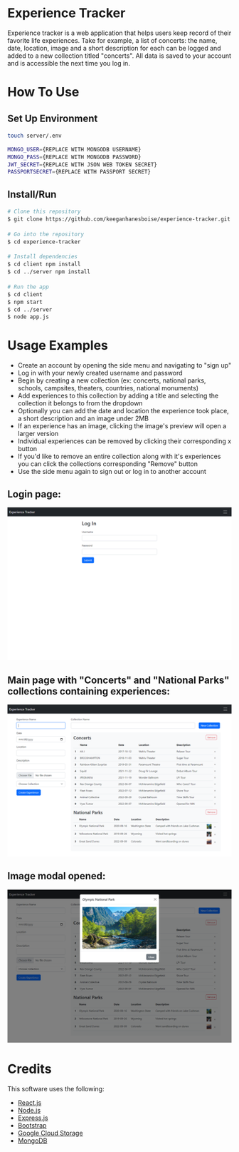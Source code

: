 # Experience Tracker
Experience tracker is a web application that helps users keep record of their favorite life experiences. Take for example, a list of concerts: the name, date, location, image and a short description for each can be logged and added to a new collection titled "concerts". All data is saved to your account and is accessible the next time you 
log in.

# How To Use
## Set Up Environment

```sh
touch server/.env
```
```sh
MONGO_USER={REPLACE WITH MONGODB USERNAME}
MONGO_PASS={REPLACE WITH MONGODB PASSWORD}
JWT_SECRET={REPLACE WITH JSON WEB TOKEN SECRET}
PASSPORTSECRET={REPLACE WITH PASSPORT SECRET}
```

## Install/Run

```sh
# Clone this repository
$ git clone https://github.com/keeganhanesboise/experience-tracker.git

# Go into the repository
$ cd experience-tracker

# Install dependencies
$ cd client npm install
$ cd ../server npm install

# Run the app
$ cd client
$ npm start
$ cd ../server
$ node app.js
```

# Usage Examples

* Create an account by opening the side menu and navigating to "sign up"
* Log in with your newly created username and password
* Begin by creating a new collection (ex: concerts, national parks, schools, campsites, theaters, countries, national monuments)
* Add experiences to this collection by adding a title and selecting the collection it belongs to from the dropdown
* Optionally you can add the date and location the experience took place, a short description and an image under 2MB
* If an experience has an image, clicking the image's preview will open a larger version
* Individual experiences can be removed by clicking their corresponding x button
* If you'd like to remove an entire collection along with it's experiences you can click the collections corresponding "Remove" button
* Use the side menu again to sign out or log in to another account

## Login page:
<img src="imgs\Screenshot 2022-09-22 141005.png">

<br>

## Main page with "Concerts" and "National Parks" collections containing experiences:
<img src="imgs\Screenshot 2022-09-22 132111.jpeg">

<br>

## Image modal opened:
<img src="imgs\Screenshot 2022-09-22 132543.jpeg">

<br>

# Credits

This software uses the following:

- [React.js](https://reactjs.org/)
- [Node.js](https://nodejs.org/)
- [Express.js](https://expressjs.com/)
- [Bootstrap](https://getbootstrap.com/)
- [Google Cloud Storage](https://cloud.google.com/storage)
- [MongoDB](https://www.mongodb.com/)
